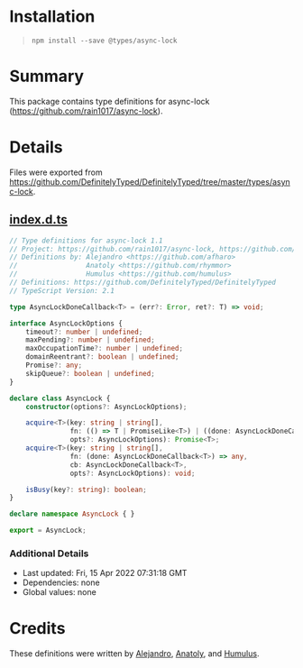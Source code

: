 # Installation
> `npm install --save @types/async-lock`

# Summary
This package contains type definitions for async-lock (https://github.com/rain1017/async-lock).

# Details
Files were exported from https://github.com/DefinitelyTyped/DefinitelyTyped/tree/master/types/async-lock.
## [index.d.ts](https://github.com/DefinitelyTyped/DefinitelyTyped/tree/master/types/async-lock/index.d.ts)
````ts
// Type definitions for async-lock 1.1
// Project: https://github.com/rain1017/async-lock, https://github.com/rogierschouten/async-lock
// Definitions by: Alejandro <https://github.com/afharo>
//                 Anatoly <https://github.com/rhymmor>
//                 Humulus <https://github.com/humulus>
// Definitions: https://github.com/DefinitelyTyped/DefinitelyTyped
// TypeScript Version: 2.1

type AsyncLockDoneCallback<T> = (err?: Error, ret?: T) => void;

interface AsyncLockOptions {
    timeout?: number | undefined;
    maxPending?: number | undefined;
    maxOccupationTime?: number | undefined;
    domainReentrant?: boolean | undefined;
    Promise?: any;
    skipQueue?: boolean | undefined;
}

declare class AsyncLock {
    constructor(options?: AsyncLockOptions);

    acquire<T>(key: string | string[],
               fn: (() => T | PromiseLike<T>) | ((done: AsyncLockDoneCallback<T>) => any),
               opts?: AsyncLockOptions): Promise<T>;
    acquire<T>(key: string | string[],
               fn: (done: AsyncLockDoneCallback<T>) => any,
               cb: AsyncLockDoneCallback<T>,
               opts?: AsyncLockOptions): void;

    isBusy(key?: string): boolean;
}

declare namespace AsyncLock { }

export = AsyncLock;

````

### Additional Details
 * Last updated: Fri, 15 Apr 2022 07:31:18 GMT
 * Dependencies: none
 * Global values: none

# Credits
These definitions were written by [Alejandro](https://github.com/afharo), [Anatoly](https://github.com/rhymmor), and [Humulus](https://github.com/humulus).
